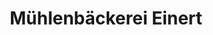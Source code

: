 ---
title: "Mühlenbäckerei Einert"
url: /chemnitz/muehlenbaeckerei-einert-jahnstrasse/
shop: Bäckerei
---